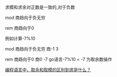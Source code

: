 

求模和求余对正数是一致的,对于负数

mod 商趋向于负无穷 

rem 商趋向于0

例如计算-7%10

mod 商趋向于负无穷 商-1   3

rem 商趋向于0	 商0   -7
go语言-7%10 = -7 为取余数操作


[编程语言中，取余和取模的区别到底是什么？](https://www.zhihu.com/question/30526656)